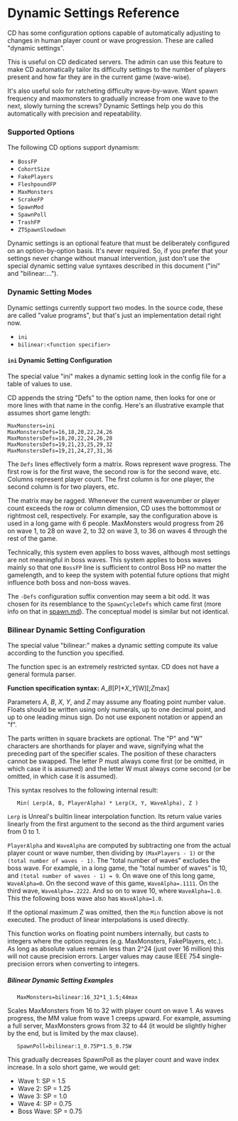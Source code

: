 # Dynamic Settings Reference

CD has some configuration options capable of automatically adjusting to changes in human player count or wave progression.
These are called "dynamic settings".

This is useful on CD dedicated servers.  The admin can use this feature to make CD automatically tailor its difficulty
settings to the number of players present and how far they are in the current game (wave-wise).

It's also useful solo for ratcheting difficulty wave-by-wave.  Want spawn frequency and maxmonsters to gradually
increase from one wave to the next, slowly turning the screws?  Dynamic Settings help you do this automatically
with precision and repeatability.

### Supported Options

The following CD options support dynamism:

* `BossFP`
* `CohortSize`
* `FakePlayers`
* `FleshpoundFP`
* `MaxMonsters`
* `ScrakeFP`
* `SpawnMod`
* `SpawnPoll`
* `TrashFP`
* `ZTSpawnSlowdown`

Dynamic settings is an optional feature that must be deliberately configured on an option-by-option basis.
It's never required.  So, if you prefer that your settings never change without manual intervention, just
don't use the special dynamic setting value syntaxes described in this document ("ini" and "bilinear:...").

### Dynamic Setting Modes

Dynamic settings currently support two modes.  In the source code, these are called "value programs", but that's
just an implementation detail right now.

* `ini`
* `bilinear:<function specifier>`

#### `ini` Dynamic Setting Configuration

The special value "ini" makes a dynamic setting look in the config file for a table of values to use.


CD appends the string "Defs" to the option name, then looks for one or more lines with that
name in the config.  Here's an illustrative example that assumes short game length:

```
MaxMonsters=ini
MaxMonstersDefs=16,18,20,22,24,26
MaxMonstersDefs=18,20,22,24,26,28
MaxMonstersDefs=19,21,23,25,29,32
MaxMonstersDefs=19,21,24,27,31,36
```

The `Defs` lines effectively form a matrix.  Rows represent wave progress.  The first row is for the
first wave, the second row is for the second wave, etc.  Columns represent player count.  The first
column is for one player, the second column is for two players, etc.

The matrix may be ragged.  Whenever the current wavenumber or player count exceeds the row or column
dimension, CD uses the bottommost or rightmost cell, respectively.  For example, say the configuration
above is used in a long game with 6 people.  MaxMonsters would progress from 26 on wave 1, to 28 on
wave 2, to 32 on wave 3, to 36 on waves 4 through the rest of the game.

Technically, this system even applies to boss waves, although most settings are not meaningful in
boss waves.  This system applies to boss waves mainly so that one `BossFP` line is sufficient to
control Boss HP no matter the gamelength, and to keep the system with potential future options that
might influence both boss and non-boss waves.

The `-Defs` configuration suffix convention may seem a bit odd.  It was chosen for its resemblance to
the `SpawnCycleDefs` which came first (more info on that in [spawn.md](spawn.md)).  The conceptual
model is similar but not identical.

### Bilinear Dynamic Setting Configuration

The special value "bilinear:<function specifier >" makes a dynamic setting compute its value according to
the function you specified.

The function spec is an extremely restricted syntax.  CD does not have a general formula parser.

**Function specification syntax:**  *A*\_*B*[P]\**X*\_*Y*[W][;*Z*max]

Parameters *A*, *B*, *X*, *Y*, and *Z* may assume any floating point number value.  Floats should be
written using only numerals, up to one decimal point, and up to one leading minus sign.  Do not use
exponent notation or append an "f".

The parts written in square brackets are optional.  The "P" and "W" characters are shorthands for
player and wave, signifying what the preceding part of the specifier scales.  The position of these
characters cannot be swapped.  The letter P must always come first (or be omitted, in which case
it is assumed) and the letter W must always come second (or be omitted, in which case it is assumed).

This syntax resolves to the following internal result:

```
   Min( Lerp(A, B, PlayerAlpha) * Lerp(X, Y, WaveAlpha), Z )
```

`Lerp` is Unreal's builtin linear interpolation function.  Its return value varies linearly from the
first argument to the second as the third argument varies from 0 to 1.

`PlayerAlpha` and `WaveAlpha` are computed by subtracting one from the actual player count or wave number,
then dividing by `(MaxPlayers - 1)` or the `(total number of waves - 1)`.  The "total number of
waves" excludes the boss wave.  For example, in a long game, the "total number of waves" is 10,
and `(total number of waves - 1) = 9`.  On wave one of this long game, `WaveAlpha=0`.  On the second
wave of this game, `WaveAlpha=.1111`.  On the third wave, `WaveAlpha=.2222`.  And so on to wave 10,
where `WaveAlpha=1.0`.  This the following boss wave also has `WaveAlpha=1.0`.

If the optional maximum *Z* was omitted, then the `Min` function above is not executed.  The product
of linear interpolations is used directly.

This function works on floating point numbers internally, but casts to integers where the option
requires (e.g. MaxMonsters, FakePlayers, etc.). As long as absolute values remain less than 2^24
(just over 16 million) this will not cause precision errors.  Larger values may cause IEEE 754
single-precision errors when converting to integers.

##### Bilinear Dynamic Setting Examples

```
   MaxMonsters=bilinear:16_32*1_1.5;44max
```

Scales MaxMonsters from 16 to 32 with player count on wave 1.
As waves progress, the MM value from wave 1 creeps upward.
For example, assuming a full server, MaxMonsters grows from 32
to 44 (it would be slightly higher by the end, but is limited
by the max clause).

```
   SpawnPoll=bilinear:1_0.75P*1.5_0.75W
```

This gradually decreases SpawnPoll as the player count and 
wave index increase.  In a solo short game, we would get:

* Wave 1: SP = 1.5
* Wave 2: SP = 1.25
* Wave 3: SP = 1.0
* Wave 4: SP = 0.75
* Boss Wave: SP = 0.75
